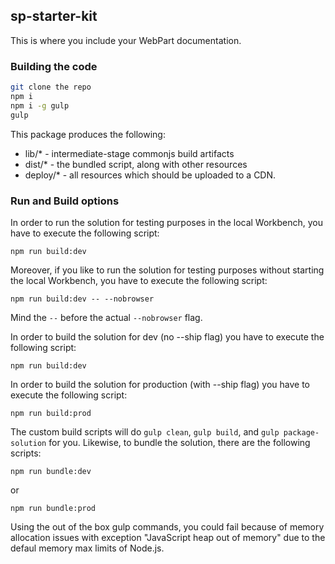## sp-starter-kit

This is where you include your WebPart documentation.

### Building the code

```bash
git clone the repo
npm i
npm i -g gulp
gulp
```

This package produces the following:

* lib/* - intermediate-stage commonjs build artifacts
* dist/* - the bundled script, along with other resources
* deploy/* - all resources which should be uploaded to a CDN.

### Run and Build options

In order to run the solution for testing purposes in the local Workbench, you have to execute the following script:

```
npm run build:dev
```

Moreover, if you like to run the solution for testing purposes without starting the local Workbench, you have to execute the following script:

```
npm run build:dev -- --nobrowser
```

Mind the `--` before the actual `--nobrowser` flag.

In order to build the solution for dev (no --ship flag) you have to execute the following script:

```
npm run build:dev
```

In order to build the solution for production (with --ship flag) you have to execute the following script:

```
npm run build:prod
```

The custom build scripts will do `gulp clean`, `gulp build`, and `gulp package-solution` for you.
Likewise, to bundle the solution, there are the following scripts:

```
npm run bundle:dev
```

or

```
npm run bundle:prod
```

Using the out of the box gulp commands, you could fail because of memory allocation issues with exception "JavaScript heap out of memory" due to the defaul memory max limits of Node.js.